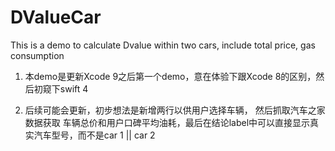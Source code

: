 # DValueCar
This is a demo to calculate Dvalue within two cars, include total price, gas consumption


1. 本demo是更新Xcode 9之后第一个demo，意在体验下跟Xcode 8的区别，然后初窥下swift 4

2. 后续可能会更新，初步想法是新增两行以供用户选择车辆，
然后抓取汽车之家数据获取 车辆总价和用户口碑平均油耗，最后在结论label中可以直接显示真实汽车型号，而不是car 1 || car 2
